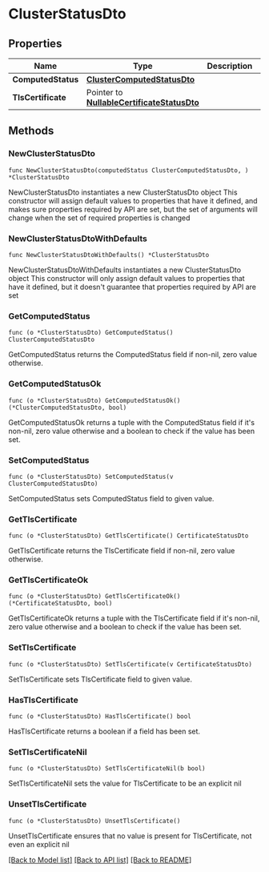 # ClusterStatusDto

## Properties

Name | Type | Description | Notes
------------ | ------------- | ------------- | -------------
**ComputedStatus** | [**ClusterComputedStatusDto**](ClusterComputedStatusDto.md) |  | 
**TlsCertificate** | Pointer to [**NullableCertificateStatusDto**](CertificateStatusDto.md) |  | [optional] 

## Methods

### NewClusterStatusDto

`func NewClusterStatusDto(computedStatus ClusterComputedStatusDto, ) *ClusterStatusDto`

NewClusterStatusDto instantiates a new ClusterStatusDto object
This constructor will assign default values to properties that have it defined,
and makes sure properties required by API are set, but the set of arguments
will change when the set of required properties is changed

### NewClusterStatusDtoWithDefaults

`func NewClusterStatusDtoWithDefaults() *ClusterStatusDto`

NewClusterStatusDtoWithDefaults instantiates a new ClusterStatusDto object
This constructor will only assign default values to properties that have it defined,
but it doesn't guarantee that properties required by API are set

### GetComputedStatus

`func (o *ClusterStatusDto) GetComputedStatus() ClusterComputedStatusDto`

GetComputedStatus returns the ComputedStatus field if non-nil, zero value otherwise.

### GetComputedStatusOk

`func (o *ClusterStatusDto) GetComputedStatusOk() (*ClusterComputedStatusDto, bool)`

GetComputedStatusOk returns a tuple with the ComputedStatus field if it's non-nil, zero value otherwise
and a boolean to check if the value has been set.

### SetComputedStatus

`func (o *ClusterStatusDto) SetComputedStatus(v ClusterComputedStatusDto)`

SetComputedStatus sets ComputedStatus field to given value.


### GetTlsCertificate

`func (o *ClusterStatusDto) GetTlsCertificate() CertificateStatusDto`

GetTlsCertificate returns the TlsCertificate field if non-nil, zero value otherwise.

### GetTlsCertificateOk

`func (o *ClusterStatusDto) GetTlsCertificateOk() (*CertificateStatusDto, bool)`

GetTlsCertificateOk returns a tuple with the TlsCertificate field if it's non-nil, zero value otherwise
and a boolean to check if the value has been set.

### SetTlsCertificate

`func (o *ClusterStatusDto) SetTlsCertificate(v CertificateStatusDto)`

SetTlsCertificate sets TlsCertificate field to given value.

### HasTlsCertificate

`func (o *ClusterStatusDto) HasTlsCertificate() bool`

HasTlsCertificate returns a boolean if a field has been set.

### SetTlsCertificateNil

`func (o *ClusterStatusDto) SetTlsCertificateNil(b bool)`

 SetTlsCertificateNil sets the value for TlsCertificate to be an explicit nil

### UnsetTlsCertificate
`func (o *ClusterStatusDto) UnsetTlsCertificate()`

UnsetTlsCertificate ensures that no value is present for TlsCertificate, not even an explicit nil

[[Back to Model list]](../README.md#documentation-for-models) [[Back to API list]](../README.md#documentation-for-api-endpoints) [[Back to README]](../README.md)


